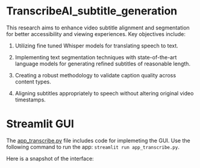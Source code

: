 # TranscribeAI_subtitle_generation

This research aims to enhance video subtitle alignment
and segmentation for better accessibility and
viewing experiences. Key objectives include:

1. Utilizing fine tuned Whisper models for translating speech to text.

2. Implementing text segmentation techniques
with state-of-the-art language models for generating refined subtitles of reasonable length.

3. Creating a robust methodology to validate caption
quality across content types.

4. Aligning subtitles appropriately to speech without altering
original video timestamps.


# Streamlit GUI

The [app_transcribe.py](https://github.com/anwesha-umn/TranscribeAI_subtitle_generation/blob/main/app_transcribe.py)  file includes code for implemeting the GUI. 
Use the following command to run the app: `streamlit run app_transcribe.py`.

Here is a snapshot of the interface:
